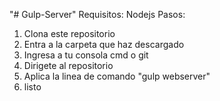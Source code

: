 "# Gulp-Server"
Requisitos:
    Nodejs
Pasos: 
1. Clona este repositorio
2. Entra a la carpeta que haz descargado
3. Ingresa a tu consola cmd o git
4. Dirigete al repositorio
5. Aplica la linea de comando "gulp webserver"
6. listo